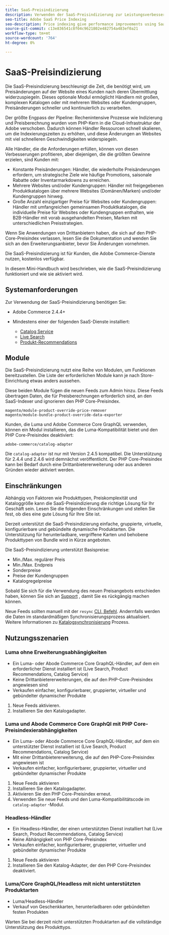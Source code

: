 ```yaml
---
title: SaaS-Preisindizierung
description: Verwenden der SaaS-Preisindizierung zur Leistungsverbesserung
seo-title: Adobe SaaS Price Indexing
seo-description: Price indexing give performance improvements using SaaS infrastructure
source-git-commit: c13e836541c8f04c9621802e482754a483ef0a21
workflow-type: tm+mt
source-wordcount: '764'
ht-degree: 0%

---
```


# SaaS-Preisindizierung

Die SaaS-Preisindizierung beschleunigt die Zeit, die benötigt wird, um Preisänderungen auf der Website eines Kunden nach deren Übermittlung widerzuspiegeln. Dieses optionale Modul ermöglicht Händlern mit großen, komplexen Katalogen oder mit mehreren Websites oder Kundengruppen, Preisänderungen schneller und kontinuierlich zu verarbeiten.

Der größte Engpass der Pipeline: Rechenintensive Prozesse wie Indizierung und Preisberechnung wurden vom PHP-Kern in die Cloud-Infrastruktur der Adobe verschoben. Dadurch können Händler Ressourcen schnell skalieren, um die Indexierungszeiten zu erhöhen, und diese Änderungen an Websites mit viel schnelleren Geschwindigkeiten widerspiegeln.

Alle Händler, die die Anforderungen erfüllen, können von diesen Verbesserungen profitieren, aber diejenigen, die die größten Gewinne erzielen, sind Kunden mit:

* Konstante Preisänderungen: Händler, die wiederholte Preisänderungen erfordern, um strategische Ziele wie häufige Promotions, saisonale Rabatte oder Inventarmarkdowns zu erreichen.
* Mehrere Websites und/oder Kundengruppen: Händler mit freigegebenen Produktkatalogen über mehrere Websites (Domänen/Marken) und/oder Kundengruppen hinweg.
* Große Anzahl einzigartiger Preise für Websites oder Kundengruppen: Händler mit umfangreichen gemeinsamen Produktkatalogen, die individuelle Preise für Websites oder Kundengruppen enthalten, wie B2B-Händler mit vorab ausgehandelten Preisen, Marken mit unterschiedlichen Preisstrategien.

Wenn Sie Anwendungen von Drittanbietern haben, die sich auf den PHP-Core-Preisindex verlassen, lesen Sie die Dokumentation und wenden Sie sich an den Erweiterungsanbieter, bevor Sie Änderungen vornehmen.

Die SaaS-Preisindizierung ist für Kunden, die Adobe Commerce-Dienste nutzen, kostenlos verfügbar.

In diesem Mini-Handbuch wird beschrieben, wie die SaaS-Preisindizierung funktioniert und wie sie aktiviert wird.

## Systemanforderungen

Zur Verwendung der SaaS-Preisindizierung benötigen Sie:

* Adobe Commerce 2.4.4+
* Mindestens einer der folgenden SaaS-Dienste installiert:

   * [Catalog Service](../catalog-service/overview.md)
   * [Live Search](../live-search/guide-overview.md)
   * [Produkt-Recommendations](../product-recommendations/guide-overview.md)

## Module

Die SaaS-Preisindizierung nutzt eine Reihe von Modulen, um Funktionen bereitzustellen. Die Liste der erforderlichen Module kann je nach Store-Einrichtung etwas anders aussehen.

Diese beiden Module fügen die neuen Feeds zum Admin hinzu. Diese Feeds übertragen Daten, die für Preisberechnungen erforderlich sind, an den SaaS-Indexer und ignorieren den PHP Core-Preisindex.

```
magento/module-product-override-price-remover
magento/module-bundle-product-override-data-exporter
```

Kunden, die Luma und Adobe Commerce Core GraphQL verwenden, können ein Modul installieren, das die Luma-Kompatibilität bietet und den PHP Core-Preisindex deaktiviert:

```
adobe-commerce/catalog-adapter
```

Die `catalog-adapter` ist nur mit Version 2.4.5 kompatibel. Die Unterstützung für 2.4.4 und 2.4.6 wird demnächst veröffentlicht.
Der PHP Core-Preisindex kann bei Bedarf durch eine Drittanbietererweiterung oder aus anderen Gründen wieder aktiviert werden.

## Einschränkungen

Abhängig von Faktoren wie Produkttypen, Preiskomplexität und Kataloggröße kann die SaaS-Preisindizierung die richtige Lösung für Ihr Geschäft sein. Lesen Sie die folgenden Einschränkungen und stellen Sie fest, ob dies eine gute Lösung für Ihre Site ist.

Derzeit unterstützt die SaaS-Preisindizierung einfache, gruppierte, virtuelle, konfigurierbare und gebündelte dynamische Produktarten.
Die Unterstützung für herunterladbare, vergriffene Karten und behobene Produkttypen von Bundle wird in Kürze angeboten.

Die SaaS-Preisindizierung unterstützt Basispreise:

* Min./Max. regulärer Preis
* Min./Max. Endpreis
* Sonderpreise
* Preise der Kundengruppen
* Katalogregelpreise

Sobald Sie sich für die Verwendung des neuen Preisangebots entschieden haben, können Sie sich an [Support](https://experienceleague.adobe.com/docs/commerce-knowledge-base/kb/help-center-guide/magento-help-center-user-guide.html) , damit Sie es rückgängig machen können.

Neue Feeds sollten manuell mit der `resync` [CLI, Befehl](https://experienceleague.adobe.com/docs/commerce-merchant-services/user-guides/data-services/catalog-sync.html#resynccmdline). Andernfalls werden die Daten im standardmäßigen Synchronisierungsprozess aktualisiert. Weitere Informationen zu [Katalogsynchronisierung](../landing/catalog-sync.md) Prozess.

## Nutzungsszenarien

### Luma ohne Erweiterungsabhängigkeiten

* Ein Luma- oder Abode Commerce Core GraphQL-Händler, auf dem ein erforderlicher Dienst installiert ist (Live Search, Product Recommendations, Catalog Service)
* Keine Drittanbietererweiterungen, die auf den PHP-Core-Preisindex angewiesen sind
* Verkaufen einfacher, konfigurierbarer, gruppierter, virtueller und gebündelter dynamischer Produkte

1. Neue Feeds aktivieren.
1. Installieren Sie den Katalogadapter.

### Luma und Abode Commerce Core GraphQl mit PHP Core-Preisindexierabhängigkeiten

* Ein Luma- oder Abode Commerce Core GraphQL-Händler, auf dem ein unterstützter Dienst installiert ist (Live Search, Product Recommendations, Catalog Service)
* Mit einer Drittanbietererweiterung, die auf den PHP-Core-Preisindex angewiesen ist
* Verkaufen einfacher, konfigurierbarer, gruppierter, virtueller und gebündelter dynamischer Produkte

1. Neue Feeds aktivieren
1. Installieren Sie den Katalogadapter.
1. Aktivieren Sie den PHP Core-Preisindex erneut.
1. Verwenden Sie neue Feeds und den Luma-Kompatibilitätscode im `catalog-adapter` -Modul.

### Headless-Händler

* Ein Headless-Händler, der einen unterstützten Dienst installiert hat (Live Search, Product Recommendations, Catalog Service)
* Keine Abhängigkeit von PHP Core-Preisindex
* Verkaufen einfacher, konfigurierbarer, gruppierter, virtueller und gebündelter dynamischer Produkte

1. Neue Feeds aktivieren
1. Installieren Sie den Katalog-Adapter, der den PHP Core-Preisindex deaktiviert.

### Luma/Core GraphQL/Headless mit nicht unterstützten Produktarten

* Luma/Headless-Händler
* Verkauf von Geschenkkarten, herunterladbaren oder gebündelten festen Produkten

Warten Sie bei derzeit nicht unterstützten Produktarten auf die vollständige Unterstützung des Produkttyps.
